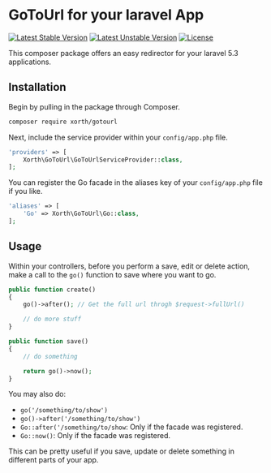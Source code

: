 # GoToUrl for your laravel App

[![Latest Stable Version](https://poser.pugx.org/xorth/gotourl/v/stable)](https://packagist.org/packages/xorth/gotourl)
[![Latest Unstable Version](https://poser.pugx.org/xorth/gotourl/v/unstable)](https://packagist.org/packages/xorth/gotourl)
[![License](https://poser.pugx.org/xorth/gotourl/license)](https://packagist.org/packages/xorth/gotourl)

This composer package offers an easy redirector for your laravel 5.3 applications.

## Installation

Begin by pulling in the package through Composer.

```bash
composer require xorth/gotourl
```

Next, include the service provider within your `config/app.php` file.

```php
'providers' => [
    Xorth\GoToUrl\GoToUrlServiceProvider::class,
];
```

You can register the Go facade in the aliases key of your `config/app.php` file if you like.

```php
'aliases' => [
    'Go' => Xorth\GoToUrl\Go::class,
];
```

## Usage

Within your controllers, before you perform a save, edit or delete action, make a call to the `go()` function to save where you want to go.

```php
public function create()
{
    go()->after(); // Get the full url throgh $request->fullUrl()

    // do more stuff
}
```

```php
public function save()
{
    // do something

    return go()->now();
}
```

You may also do:

- `go('/something/to/show')`
- `go()->after('/something/to/show')`
- `Go::after('/something/to/show`: Only if the facade was registered.
- `Go::now()`: Only if the facade was registered.

This can be pretty useful if you save, update or delete something in different parts of your app.
